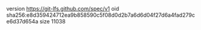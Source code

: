 version https://git-lfs.github.com/spec/v1
oid sha256:e8d359424712ea9b858590c5f08d0d2b7a6d6d04f27d6a4fad279ce6d37d654a
size 11038
